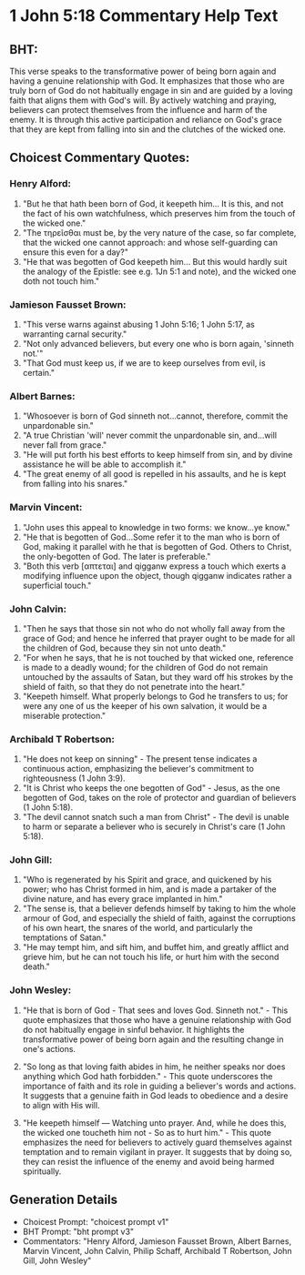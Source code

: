 # 1 John 5:18 Commentary Help Text

## BHT:
This verse speaks to the transformative power of being born again and having a genuine relationship with God. It emphasizes that those who are truly born of God do not habitually engage in sin and are guided by a loving faith that aligns them with God's will. By actively watching and praying, believers can protect themselves from the influence and harm of the enemy. It is through this active participation and reliance on God's grace that they are kept from falling into sin and the clutches of the wicked one.

## Choicest Commentary Quotes:
### Henry Alford:
1. "But he that hath been born of God, it keepeth him... It is this, and not the fact of his own watchfulness, which preserves him from the touch of the wicked one."
2. "The τηρεῖσθαι must be, by the very nature of the case, so far complete, that the wicked one cannot approach: and whose self-guarding can ensure this even for a day?"
3. "He that was begotten of God keepeth him... But this would hardly suit the analogy of the Epistle: see e.g. 1Jn 5:1 and note), and the wicked one doth not touch him."

### Jamieson Fausset Brown:
1. "This verse warns against abusing 1 John 5:16; 1 John 5:17, as warranting carnal security."
2. "Not only advanced believers, but every one who is born again, 'sinneth not.'"
3. "That God must keep us, if we are to keep ourselves from evil, is certain."

### Albert Barnes:
1. "Whosoever is born of God sinneth not...cannot, therefore, commit the unpardonable sin."
2. "A true Christian 'will' never commit the unpardonable sin, and...will never fall from grace."
3. "He will put forth his best efforts to keep himself from sin, and by divine assistance he will be able to accomplish it."
4. "The great enemy of all good is repelled in his assaults, and he is kept from falling into his snares."

### Marvin Vincent:
1. "John uses this appeal to knowledge in two forms: we know...ye know." 
2. "He that is begotten of God...Some refer it to the man who is born of God, making it parallel with he that is begotten of God. Others to Christ, the only-begotten of God. The later is preferable."
3. "Both this verb [απτεται] and qigganw express a touch which exerts a modifying influence upon the object, though qigganw indicates rather a superficial touch."

### John Calvin:
1. "Then he says that those sin not who do not wholly fall away from the grace of God; and hence he inferred that prayer ought to be made for all the children of God, because they sin not unto death."
2. "For when he says, that he is not touched by that wicked one, reference is made to a deadly wound; for the children of God do not remain untouched by the assaults of Satan, but they ward off his strokes by the shield of faith, so that they do not penetrate into the heart."
3. "Keepeth himself. What properly belongs to God he transfers to us; for were any one of us the keeper of his own salvation, it would be a miserable protection."

### Archibald T Robertson:
1. "He does not keep on sinning" - The present tense indicates a continuous action, emphasizing the believer's commitment to righteousness (1 John 3:9).
2. "It is Christ who keeps the one begotten of God" - Jesus, as the one begotten of God, takes on the role of protector and guardian of believers (1 John 5:18).
3. "The devil cannot snatch such a man from Christ" - The devil is unable to harm or separate a believer who is securely in Christ's care (1 John 5:18).

### John Gill:
1. "Who is regenerated by his Spirit and grace, and quickened by his power; who has Christ formed in him, and is made a partaker of the divine nature, and has every grace implanted in him." 
2. "The sense is, that a believer defends himself by taking to him the whole armour of God, and especially the shield of faith, against the corruptions of his own heart, the snares of the world, and particularly the temptations of Satan."
3. "He may tempt him, and sift him, and buffet him, and greatly afflict and grieve him, but he can not touch his life, or hurt him with the second death."

### John Wesley:
1. "He that is born of God - That sees and loves God. Sinneth not." - This quote emphasizes that those who have a genuine relationship with God do not habitually engage in sinful behavior. It highlights the transformative power of being born again and the resulting change in one's actions.

2. "So long as that loving faith abides in him, he neither speaks nor does anything which God hath forbidden." - This quote underscores the importance of faith and its role in guiding a believer's words and actions. It suggests that a genuine faith in God leads to obedience and a desire to align with His will.

3. "He keepeth himself — Watching unto prayer. And, while he does this, the wicked one toucheth him not - So as to hurt him." - This quote emphasizes the need for believers to actively guard themselves against temptation and to remain vigilant in prayer. It suggests that by doing so, they can resist the influence of the enemy and avoid being harmed spiritually.


## Generation Details
- Choicest Prompt: "choicest prompt v1"
- BHT Prompt: "bht prompt v3"
- Commentators: "Henry Alford, Jamieson Fausset Brown, Albert Barnes, Marvin Vincent, John Calvin, Philip Schaff, Archibald T Robertson, John Gill, John Wesley"
